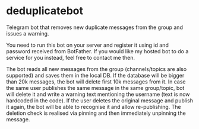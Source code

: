 # deduplicatebot
Telegram bot that removes new duplicate messages from the group and issues a warning.

You need to run this bot on your server and register it using id and password received from BotFather. If you would like my hosted bot to do a service for you instead, feel free to contact me then.

The bot reads all new messages from the group (channels/topics are also supported) and saves them in the local DB. If the database will be bigger than 20k messages, the bot will delete first 10k messages from it. In case the same user publishes the same message in the same group/topic, bot will delete it and write a warning text mentioning the username (text is now hardcoded in the code). If the user deletes the original message and publish it again, the bot will be able to recognise it and allow  re-publishing. The deletion check is realised via pinning and then immediately unpinning the message.
